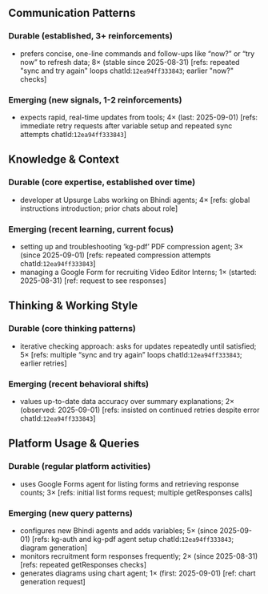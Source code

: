 ## Communication Patterns
### Durable (established, 3+ reinforcements)
- prefers concise, one-line commands and follow-ups like “now?” or “try now” to refresh data; 8× (stable since 2025-08-31) [refs: repeated "sync and try again" loops chatId:`12ea94ff333843`; earlier "now?" checks]

### Emerging (new signals, 1-2 reinforcements)
- expects rapid, real-time updates from tools; 4× (last: 2025-09-01) [refs: immediate retry requests after variable setup and repeated sync attempts chatId:`12ea94ff333843`]

## Knowledge & Context
### Durable (core expertise, established over time)
- developer at Upsurge Labs working on Bhindi agents; 4× [refs: global instructions introduction; prior chats about role]

### Emerging (recent learning, current focus)
- setting up and troubleshooting ‘kg-pdf’ PDF compression agent; 3× (since 2025-09-01) [refs: repeated compression attempts chatId:`12ea94ff333843`]
- managing a Google Form for recruiting Video Editor Interns; 1× (started: 2025-08-31) [ref: request to see responses]

## Thinking & Working Style
### Durable (core thinking patterns)
- iterative checking approach: asks for updates repeatedly until satisfied; 5× [refs: multiple “sync and try again” loops chatId:`12ea94ff333843`; earlier retries]

### Emerging (recent behavioral shifts)
- values up-to-date data accuracy over summary explanations; 2× (observed: 2025-09-01) [refs: insisted on continued retries despite error chatId:`12ea94ff333843`]

## Platform Usage & Queries
### Durable (regular platform activities)
- uses Google Forms agent for listing forms and retrieving response counts; 3× [refs: initial list forms request; multiple getResponses calls]

### Emerging (new query patterns)
- configures new Bhindi agents and adds variables; 5× (since 2025-09-01) [refs: kg-auth and kg-pdf agent setup chatId:`12ea94ff333843`; diagram generation]
- monitors recruitment form responses frequently; 2× (since 2025-08-31) [refs: repeated getResponses checks]
- generates diagrams using chart agent; 1× (first: 2025-09-01) [ref: chart generation request]